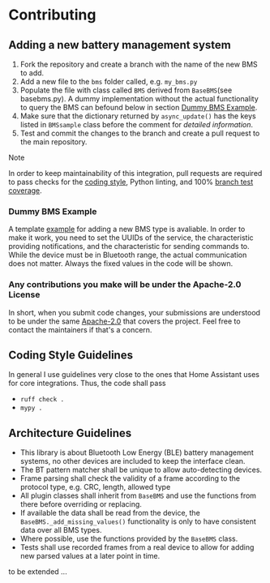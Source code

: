 # Contributing

## Adding a new battery management system

 1. Fork the repository and create a branch with the name of the new BMS to add.
 2. Add a new file to the `bms` folder called, e.g. `my_bms.py`
 3. Populate the file with class called `BMS` derived from `BaseBMS`(see basebms.py). A dummy implementation without the actual functionality to query the BMS can befound below in section [Dummy BMS Example](#dummy-bms-example).
 4. Make sure that the dictionary returned by `async_update()` has the keys listed in `BMSsample` class before the comment for *detailed information*.
 5. Test and commit the changes to the branch and create a pull request to the main repository.

> [!NOTE]
> In order to keep maintainability of this integration, pull requests are required to pass checks for the [coding style](#coding-style-guidelines), Python linting, and 100% [branch test coverage](https://coverage.readthedocs.io/en/latest/branch.html#branch).

### Dummy BMS Example
A template [example](aiobmsble/bms/dummy_bms.py) for adding a new BMS type is avaliable. In order to make it work, you need to set the UUIDs of the service, the characteristic providing notifications, and the characteristic for sending commands to. While the device must be in Bluetooth range, the actual communication does not matter. Always the fixed values in the code will be shown.

### Any contributions you make will be under the Apache-2.0 License

In short, when you submit code changes, your submissions are understood to be under the same [Apache-2.0](LICENSE) that covers the project. Feel free to contact the maintainers if that's a concern.

## Coding Style Guidelines

In general I use guidelines very close to the ones that Home Assistant uses for core integrations. Thus, the code shall pass
- `ruff check .`
- `mypy .`

## Architecture Guidelines
- This library is about Bluetooth Low Energy (BLE) battery management systems, no other devices are included to keep the interface clean.
- The BT pattern matcher shall be unique to allow auto-detecting devices.
- Frame parsing shall check the validity of a frame according to the protocol type, e.g. CRC, length, allowed type
- All plugin classes shall inherit from `BaseBMS` and use the functions from there before overriding or replacing.
- If available the data shall be read from the device, the `BaseBMS._add_missing_values()` functionality is only to have consistent data over all BMS types.
- Where possible, use the functions provided by the `BaseBMS` class.
- Tests shall use recorded frames from a real device to allow for adding new parsed values at a later point in time.

to be extended ...


